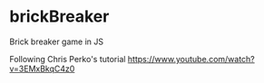 # brickBreaker
Brick breaker game in JS

Following Chris Perko's tutorial https://www.youtube.com/watch?v=3EMxBkqC4z0
